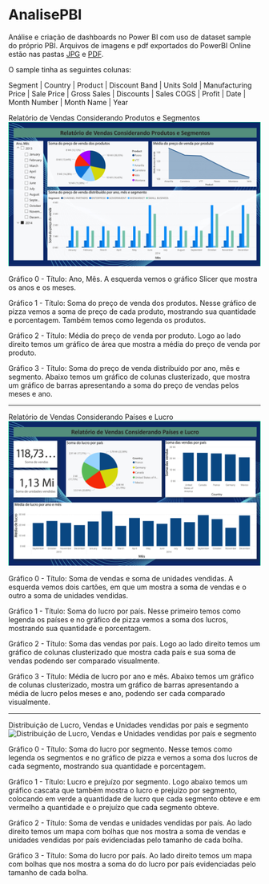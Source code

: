 # AnalisePBI
Análise e criação de dashboards no Power BI com uso de dataset sample do próprio PBI. Arquivos de imagens e pdf exportados do PowerBI Online estão nas pastas [JPG](https://github.com/FlavioFMBorges/AnalisePBI/tree/main/jpg) e [PDF](https://github.com/FlavioFMBorges/AnalisePBI/tree/main/pdf).

O sample tinha as seguintes colunas:

Segment | Country | Product | Discount Band | Units Sold | Manufacturing Price | Sale Price | Gross Sales | Discounts | Sales COGS | Profit | Date | Month Number | Month Name | Year

Relatório de Vendas Considerando Produtos e Segmentos
![Relatório de Vendas Considerando Produtos e Segmentos](https://github.com/FlavioFMBorges/AnalisePBI/blob/main/jpg/pag1-01.jpg)

Gráfico 0 - 
Título: Ano, Mês.
A esquerda vemos o gráfico Slicer que mostra os anos e os meses.

Gráfico 1 - 
Título: Soma do preço de venda dos produtos.
Nesse gráfico de pizza vemos a soma de preço de cada produto, mostrando sua quantidade e porcentagem. Também temos como legenda os produtos.

Gráfico 2 - 
Título: Média do preço de venda por produto.
Logo ao lado direito temos um gráfico de área que mostra a média do preço de venda por produto.

Gráfico 3 - 
Título: Soma do preço de venda distribuído por ano, mês e segmento.
Abaixo temos um gráfico de colunas clusterizado, que mostra um gráfico de barras apresentando a soma do preço de vendas pelos meses e ano.

-----------------------------

Relatório de Vendas Considerando Países e Lucro
![Relatório de Vendas Considerando Países e Lucro](https://github.com/FlavioFMBorges/AnalisePBI/blob/main/jpg/pag2-01.jpg)

Gráfico 0 - 
Título: Soma de vendas e soma de unidades vendidas.
A esquerda vemos dois cartões, em que um mostra a soma de vendas e  o outro a soma de unidades vendidas.

Gráfico 1 - 
Título: Soma do lucro por país.
Nesse primeiro temos como legenda os países e no gráfico de pizza vemos a soma dos lucros, mostrando sua quantidade e porcentagem.

Gráfico 2 - 
Título: Soma das vendas por país.
Logo ao lado direito temos um gráfico de colunas clusterizado que mostra cada país e sua soma de vendas podendo ser comparado visualmente.

Gráfico 3 - 
Título: Média de lucro por ano e mês.
Abaixo temos um gráfico de colunas clusterizado, mostra um gráfico de barras apresentando a média de lucro pelos meses e ano, podendo ser cada comparado visualmente.

-----------------------------

Distribuição de Lucro, Vendas e Unidades vendidas por país e segmento
![Distribuição de Lucro, Vendas e Unidades vendidas por país e segmento](https://github.com/FlavioFMBorges/AnalisePBI/blob/main/jpg/pag3-01.jpg)

Gráfico 0 - 
Título: Soma do lucro por segmento.
Nesse temos como legenda os segmentos e no gráfico de pizza e vemos a soma dos lucros de cada segmento, mostrando sua quantidade e porcentagem.

Gráfico 1 - 
Título: Lucro e prejuízo por segmento.
Logo abaixo temos um gráfico cascata que também mostra o lucro e prejuízo por segmento, colocando em verde a quantidade de lucro que cada segmento obteve e em vermelho a quantidade e o prejuízo que cada segmento obteve. 

Gráfico 2 - 
Título: Soma de vendas e unidades vendidas por país.
Ao lado direito temos um mapa com bolhas que nos mostra a soma de vendas e unidades vendidas por país evidenciadas pelo tamanho de cada bolha.

Gráfico 3 - 
Título: Soma do lucro por país.
Ao lado direito temos um mapa com bolhas que nos mostra a soma do do lucro por país evidenciadas pelo tamanho de cada bolha.



